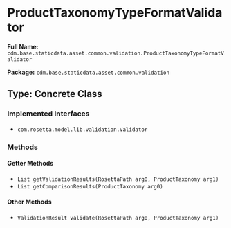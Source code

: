 # ProductTaxonomyTypeFormatValidator

**Full Name:** `cdm.base.staticdata.asset.common.validation.ProductTaxonomyTypeFormatValidator`

**Package:** `cdm.base.staticdata.asset.common.validation`

## Type: Concrete Class

### Implemented Interfaces

- `com.rosetta.model.lib.validation.Validator`

### Methods

#### Getter Methods

- `List getValidationResults(RosettaPath arg0, ProductTaxonomy arg1)`
- `List getComparisonResults(ProductTaxonomy arg0)`

#### Other Methods

- `ValidationResult validate(RosettaPath arg0, ProductTaxonomy arg1)`

